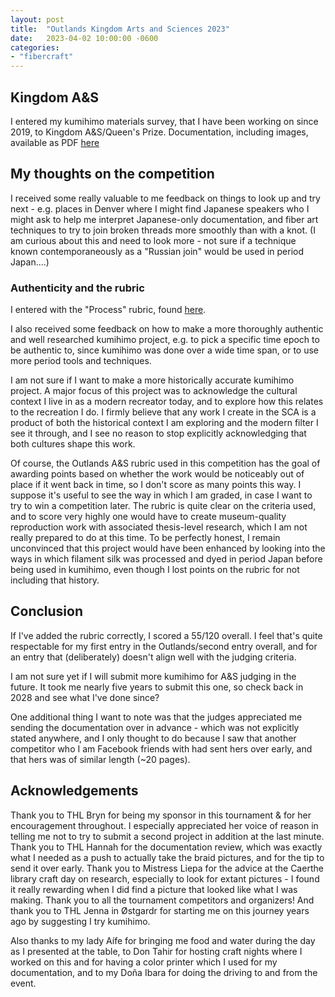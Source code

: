 ```yaml
---
layout: post
title:  "Outlands Kingdom Arts and Sciences 2023"
date:   2023-04-02 10:00:00 -0600
categories: 
- "fibercraft"
---
```


## Kingdom A&S

I entered my kumihimo materials survey, that I have been working on since 2019, to Kingdom A&S/Queen's Prize. Documentation, including images, available as PDF [here]({{site.url}}{{site.baseurl}}/images/kumihimo-2023-as.pdf)

## My thoughts on the competition

I received some really valuable to me feedback on things to look up and try next - e.g. places in Denver where I might find Japanese speakers who I might ask to help me interpret Japanese-only documentation, and fiber art techniques to try to join broken threads more smoothly than with a knot. (I am curious about this and need to look more - not sure if a technique known contemporaneously as a "Russian join" would be used in period Japan....)

### Authenticity and the rubric

I entered with the "Process" rubric, found [here](https://www.outlands.org/images/kingdom-library/arts-sciences/as_forms/Tournament2020/AS_Outlands_Process_2020.pdf).

I also received some feedback on how to make a more thoroughly authentic and well researched kumihimo project, e.g. to pick a specific time epoch to be authentic to, since kumihimo was done over a wide time span, or to use more period tools and techniques. 

I am not sure if I want to make a more historically accurate kumihimo project. A major focus of this project was to acknowledge the cultural context I live in as a modern recreator today, and to explore how this relates to the recreation I do. I firmly believe that any work I create in the SCA is a product of both the historical context I am exploring and the modern filter I see it through, and I see no reason to stop explicitly acknowledging that both cultures shape this work. 

Of course, the Outlands A&S rubric used in this competition has the goal of awarding points based on whether the work would be noticeably out of place if it went back in time, so I don't score as many points this way. I suppose it's useful to see the way in which I am graded, in case I want to try to win a competition later. The rubric is quite clear on the criteria used, and to score very highly one would have to create museum-quality reproduction work with associated thesis-level research, which I am not really prepared to do at this time. To be perfectly honest, I remain unconvinced that this project would have been enhanced by looking into the ways in which filament silk was processed and dyed in period Japan before being used in kumihimo, even though I lost points on the rubric for not including that history.

## Conclusion

If I've added the rubric correctly, I scored a 55/120 overall. I feel that's quite respectable for my first entry in the Outlands/second entry overall, and for an entry that (deliberately) doesn't align well with the judging criteria. 

I am not sure yet if I will submit more kumihimo for A&S judging in the future. It took me nearly five years to submit this one, so check back in 2028 and see what I've done since?

One additional thing I want to note was that the judges appreciated me sending the documentation over in advance - which was not explicitly stated anywhere, and I only thought to do because I saw that another competitor who I am Facebook friends with had sent hers over early, and that hers was of similar length (~20 pages). 

## Acknowledgements

Thank you to THL Bryn for being my sponsor in this tournament & for her encouragement throughout. I especially appreciated her voice of reason in telling me not to try to submit a second project in addition at the last minute. Thank you to THL Hannah for the documentation review, which was exactly what I needed as a push to actually take the braid pictures, and for the tip to send it over early. Thank you to Mistress Liepa for the advice at the Caerthe library craft day on research, especially to look for extant pictures - I found it really rewarding when I did find a picture that looked like what I was making. Thank you to all the tournament competitors and organizers! And thank you to THL Jenna in Østgardr for starting me on this journey years ago by suggesting I try kumihimo.

Also thanks to my lady Aífe for bringing me food and water during the day as I presented at the table, to Don Tahir for hosting craft nights where I worked on this and for having a color printer which I used for my documentation, and to my Doña Ibara for doing the driving to and from the event.
